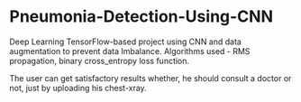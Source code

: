 # Pneumonia-Detection-Using-CNN

Deep Learning TensorFlow-based project using CNN and data augmentation to prevent data Imbalance. 
Algorithms used - RMS propagation, binary cross_entropy loss function.

The user can get satisfactory results whether, he should consult a doctor or not, just by uploading his chest-xray.
